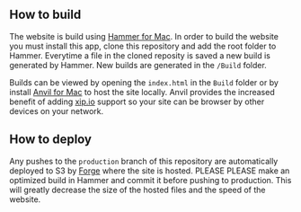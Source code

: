 ## How to build

The website is build using [Hammer for Mac](http://hammerformac.com/). In order to build the website you must install this app, clone this repository and add the root folder to Hammer. Everytime a file in the cloned reposity is saved a new build is generated by Hammer. New builds are generated in the ``/Build`` folder.

Builds can be viewed by opening the ``index.html`` in the ``Build`` folder or by install [Anvil for Mac](http://anvilformac.com/) to host the site locally. Anvil provides the increased benefit of adding [xip.io](http://xip.io/) support so your site can be browser by other devices on your network.

## How to deploy

Any pushes to the ``production`` branch of this repository are automatically deployed to S3 by [Forge](https://getforge.com/) where the site is hosted. PLEASE PLEASE make an optimized build in Hammer and commit it before pushing to production. This will greatly decrease the size of the hosted files and the speed of the website.
